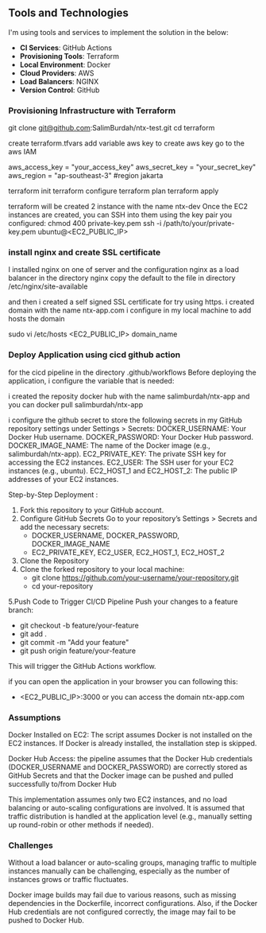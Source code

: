 ## Tools and Technologies

I'm using tools and services to implement the solution in the below:

- **CI Services**: GitHub Actions
- **Provisioning Tools**: Terraform
- **Local Environment**: Docker
- **Cloud Providers**: AWS
- **Load Balancers**: NGINX
- **Version Control**: GitHub

### Provisioning Infrastructure with Terraform

git clone git@github.com:SalimBurdah/ntx-test.git
cd terraform

create terraform.tfvars
add variable aws key
to create aws key go to the aws IAM

aws_access_key = "your_access_key"
aws_secret_key = "your_secret_key"
aws_region     = "ap-southeast-3"           #region jakarta

terraform init
terraform configure
terraform plan
terraform apply

terraform will be created 2 instance with the name ntx-dev
Once the EC2 instances are created, you can SSH into them using the key pair you configured:
chmod 400 private-key.pem
ssh -i /path/to/your/private-key.pem ubuntu@<EC2_PUBLIC_IP>

### install nginx and create SSL certificate

I installed nginx on one of server and the configuration nginx as a load balancer in the directory nginx
copy the default to the file in directory /etc/nginx/site-available

and then i created a self signed SSL certificate for try using https.
i created domain with the name ntx-app.com
i configure in my local machine to add hosts the domain

sudo vi /etc/hosts
<EC2_PUBLIC_IP> domain_name

### Deploy Application using cicd github action

for the cicd pipeline in the directory .github/workflows
Before deploying the application, i configure the variable that is needed:

i created the reposity docker hub with the name salimburdah/ntx-app and you can docker pull salimburdah/ntx-app

i configure the github secret to store the following secrets in my GitHub repository settings under Settings > Secrets:
DOCKER_USERNAME: Your Docker Hub username.
DOCKER_PASSWORD: Your Docker Hub password.
DOCKER_IMAGE_NAME: The name of the Docker image (e.g., salimburdah/ntx-app).
EC2_PRIVATE_KEY: The private SSH key for accessing the EC2 instances.
EC2_USER: The SSH user for your EC2 instances (e.g., ubuntu).
EC2_HOST_1 and EC2_HOST_2: The public IP addresses of your EC2 instances.

Step-by-Step Deployment :
1. Fork this repository to your GitHub account.
2. Configure GitHub Secrets
   Go to your repository’s Settings > Secrets and add the necessary secrets:
   - DOCKER_USERNAME, DOCKER_PASSWORD, DOCKER_IMAGE_NAME
   - EC2_PRIVATE_KEY, EC2_USER, EC2_HOST_1, EC2_HOST_2
3. Clone the Repository
4. Clone the forked repository to your local machine:
   - git clone https://github.com/your-username/your-repository.git
   - cd your-repository

5.Push Code to Trigger CI/CD Pipeline
  Push your changes to a feature branch:
  - git checkout -b feature/your-feature
  - git add .
  - git commit -m "Add your feature"
  - git push origin feature/your-feature

This will trigger the GitHub Actions workflow.

if you can open the application in your browser you can following this:

   - <EC2_PUBLIC_IP>:3000 or you can access the domain ntx-app.com


### Assumptions

Docker Installed on EC2: The script assumes Docker is not installed on the EC2 instances. If Docker is already installed, the installation step is skipped.

Docker Hub Access: the pipeline assumes that the Docker Hub credentials (DOCKER_USERNAME and DOCKER_PASSWORD) are correctly stored as GitHub Secrets and that the Docker image can be pushed and pulled successfully to/from Docker Hub

This implementation assumes only two EC2 instances, and no load balancing or auto-scaling configurations are involved. It is assumed that traffic distribution is handled at the application level (e.g., manually setting up round-robin or other methods if needed).

### Challenges

Without a load balancer or auto-scaling groups, managing traffic to multiple instances manually can be challenging, especially as the number of instances grows or traffic fluctuates.

Docker image builds may fail due to various reasons, such as missing dependencies in the Dockerfile, incorrect configurations. Also, if the Docker Hub credentials are not configured correctly, the image may fail to be pushed to Docker Hub.


